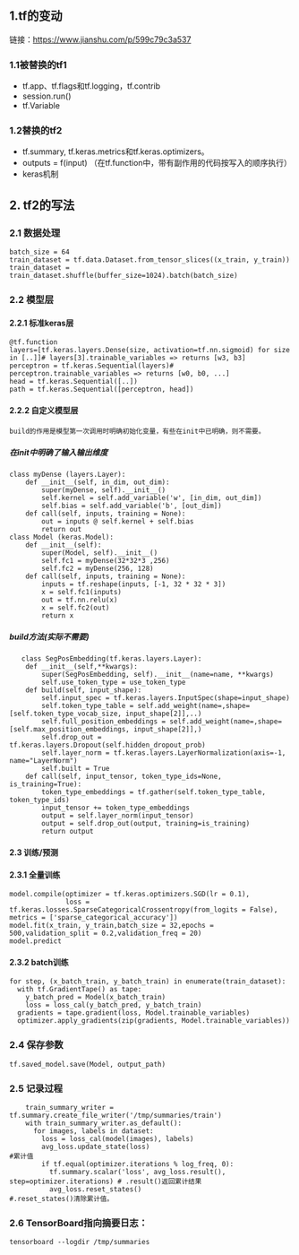 ##  1.tf的变动
链接：https://www.jianshu.com/p/599c79c3a537
###    1.1被替换的tf1
- tf.app、tf.flags和tf.logging，tf.contrib
- session.run()
- tf.Variable

###    1.2替换的tf2
- tf.summary, tf.keras.metrics和tf.keras.optimizers。
- outputs = f(input)  （在tf.function中，带有副作用的代码按写入的顺序执行）
- keras机制

##  2. tf2的写法
###    2.1 数据处理
    batch_size = 64
    train_dataset = tf.data.Dataset.from_tensor_slices((x_train, y_train))
    train_dataset = train_dataset.shuffle(buffer_size=1024).batch(batch_size)
###    2.2 模型层
####   2.2.1 标准keras层
    @tf.function
    layers=[tf.keras.layers.Dense(size, activation=tf.nn.sigmoid) for size in [..]]# layers[3].trainable_variables => returns [w3, b3]
    perceptron = tf.keras.Sequential(layers)# perceptron.trainable_variables => returns [w0, b0, ...]
    head = tf.keras.Sequential([..])
    path = tf.keras.Sequential([perceptron, head])
####   2.2.2 自定义模型层
    build的作用是模型第一次调用时明确初始化变量，有些在init中已明确，则不需要。
##### 在init中明确了输入输出维度
    class myDense (layers.Layer):
        def __init__(self, in_dim, out_dim):   
            super(myDense, self).__init__()
            self.kernel = self.add_variable('w', [in_dim, out_dim])
            self.bias = self.add_variable('b', [out_dim])
        def call(self, inputs, training = None):
            out = inputs @ self.kernel + self.bias
            return out
    class Model (keras.Model):
        def __init__(self):
            super(Model, self).__init__()
            self.fc1 = myDense(32*32*3 ,256)   
            self.fc2 = myDense(256, 128)
        def call(self, inputs, training = None):
            inputs = tf.reshape(inputs, [-1, 32 * 32 * 3])
            x = self.fc1(inputs)
            out = tf.nn.relu(x)
            x = self.fc2(out)
            return x
##### build方法(实际不需要)
       class SegPosEmbedding(tf.keras.layers.Layer):
        def __init__(self,**kwargs):
            super(SegPosEmbedding, self).__init__(name=name, **kwargs)
            self.use_token_type = use_token_type
        def build(self, input_shape):
            self.input_spec = tf.keras.layers.InputSpec(shape=input_shape)
            self.token_type_table = self.add_weight(name=,shape=[self.token_type_vocab_size, input_shape[2]],..)
            self.full_position_embeddings = self.add_weight(name=,shape=[self.max_position_embeddings, input_shape[2]],)
            self.drop_out = tf.keras.layers.Dropout(self.hidden_dropout_prob)
            self.layer_norm = tf.keras.layers.LayerNormalization(axis=-1, name="LayerNorm")
            self.built = True
        def call(self, input_tensor, token_type_ids=None, is_training=True):
            token_type_embeddings = tf.gather(self.token_type_table, token_type_ids)
            input_tensor += token_type_embeddings
            output = self.layer_norm(input_tensor)
            output = self.drop_out(output, training=is_training)
            return output
    
####   2.3  训练/预测
####   2.3.1  全量训练
    model.compile(optimizer = tf.keras.optimizers.SGD(lr = 0.1), 
                  loss = tf.keras.losses.SparseCategoricalCrossentropy(from_logits = False), metrics = ['sparse_categorical_accuracy'])
    model.fit(x_train, y_train,batch_size = 32,epochs = 500,validation_split = 0.2,validation_freq = 20)
    model.predict
####   2.3.2  batch训练
    for step, (x_batch_train, y_batch_train) in enumerate(train_dataset):
      with tf.GradientTape() as tape:
        y_batch_pred = Model(x_batch_train)
        loss = loss_cal(y_batch_pred, y_batch_train)
      gradients = tape.gradient(loss, Model.trainable_variables)
      optimizer.apply_gradients(zip(gradients, Model.trainable_variables))
###   2.4 保存参数
    tf.saved_model.save(Model, output_path)
###   2.5 记录过程
        train_summary_writer = tf.summary.create_file_writer('/tmp/summaries/train')
        with train_summary_writer.as_default():
          for images, labels in dataset:
            loss = loss_cal(model(images), labels)
            avg_loss.update_state(loss)                                               #累计值
            if tf.equal(optimizer.iterations % log_freq, 0):
              tf.summary.scalar('loss', avg_loss.result(), step=optimizer.iterations) # .result()返回累计结果
              avg_loss.reset_states()                                                 #.reset_states()清除累计值。
###   2.6 TensorBoard指向摘要日志：
    tensorboard --logdir /tmp/summaries
